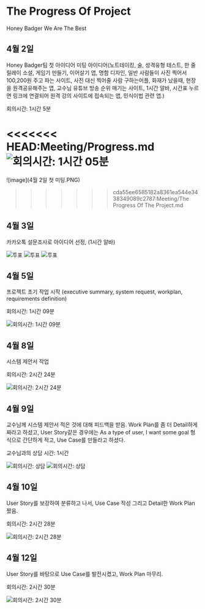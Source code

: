 # The Progress Of Project
Honey Badger We Are The Best
## 4월 2일
Honey Badger팀 첫 아이디어 미팅
아이디어(노트테이킹, 술, 성격유형 테스트, 한 줄 릴레이 소설, 게임기 만들기, 이어살기 앱, 명함 디자인, 일반 사람들이 사진 찍어서 100,200원 주고 
파는 사이트, 사진 대신 찍어줄 사람 구하는어플, 화재가 났을때, 현장을 원격공유해주는 앱, 교수님 유튜브 방송 순위 매기는 사이트, 1시간 알바, 시간표
누르면 링크에 연결되어 원격 강의 사이트에 접속되는 앱, 민식이법 관련 앱.)

회의시간: 1시간 5분

<<<<<<< HEAD:Meeting/Progress.md
![회의시간: 1시간 05분](0402.PNG)
=======
![image](4월 2일 첫 미팅.PNG)
>>>>>>> cda55ee6585182a8361ea544e3438349089c2787:Meeting/The Progress Of The Project.md

## 4월 3일 
카카오톡 설문조사로 아이디어 선정, (1시간 알바)

![투표](vote_idea1.PNG)
![투표](vote_idea2.PNG)
![투표](vote_idea3.PNG)

## 4월 5일
프로젝트 초기 작업 시작 (executive summary, system request, workplan, requirements definition)

회의시간: 1시간 09분

![회의시간: 1시간 09분](0405.PNG)

## 4월 8일 
시스템 제안서 작업

회의시간: 2시간 24분

![회의시간: 2시간 24분](0408.PNG)

## 4월 9일
교수님께 시스템 제안서 적은 것에 대해 피드백을 받음. Work Plan를 좀 더 Detail하게 짜라고 하셨고, 
User Story같은 경우에는 As a type of user, I want some goal 형식으로 간단하게 적고, Use Case를 만들라고 하셨다.

교수님과의 상담 시간: 1시간

![회의시간: 상담](feedback1.jpg)
![회의시간: 상담](feedback2.jpg)

## 4월 10일 
User Story를 보강하여 분류하고 나서, Use Case 작성 그리고 Detail한 Work Plan 짰음.

회의시간: 2시간 28분

![회의시간: 2시간 28분](0410.PNG)

## 4월 12일
User Story를 바탕으로 Use Case를 발전시켰고, Work Plan 마무리.

회의시간: 2시간 30분

![회의시간: 2시간 30분](0412.PNG)
